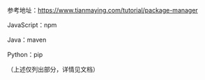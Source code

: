 参考地址：https://www.tianmaying.com/tutorial/package-manager

JavaScript：npm

Java：maven

Python：pip

（上述仅列出部分，详情见文档）



